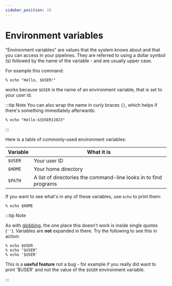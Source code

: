 ```yaml
---
sidebar_position: 10
---
```


# Environment variables

"Environment variables" are values that the system knows about and that you can access in your pipelines.
They are referred to using a dollar symbol (`$`) followed by the name of the variable - and are usually upper case.

For example this command:
```
% echo "Hello, $USER!"
```

works because `$USER` is the name of an environment variable, that is set to your user id.

:::tip Note
You can also wrap the name in curly braces `{}`, which helps if there's something immediately afterwards:
```
% echo "Hello-${USER}2023"
```
:::

Here is a table of commonly-used environment variables:

| Variable | What it is |
|---|---|
| `$USER` | Your user ID |
| `$HOME` | Your home directory |
| `$PATH` | A list of directories the command-line looks in to find programs |

If you want to see what's in any of these variables, use `echo` to print them:

```
% echo $HOME
```

:::tip Note

As with [globbing](./globbing.md#avoiding-globbing), the one place this doesn't work is inside single quotes (`''`).
Variables are **not** expanded in there. Try the following to see this in action:

```
% echo $USER
% echo "$USER"
% echo '$USER'
```

This is a **useful feature** not a bug - for example if you really did want to print '\$USER' and not the value of the
`$USER` environment variable.


:::
